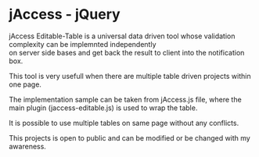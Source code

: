 jAccess - jQuery
=======

jAccess Editable-Table is a universal data driven tool whose validation complexity can be implemnted independently  
on server side bases and get back the result to client into the notification box.

This tool is very usefull when there are multiple  table driven projects within one page.

The implementation sample can be taken from jAccess.js file, where the main plugin (jaccess-editable.js) is used to wrap the table. 

It is possible to use multiple tables on same page without any conflicts.

This projects  is open to public and can be modified or be changed with my awareness.

